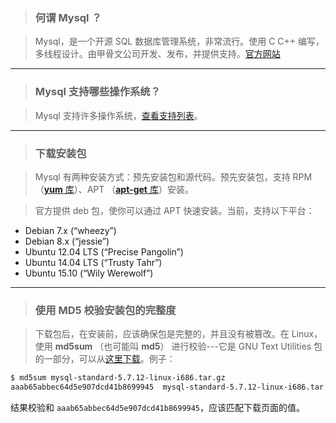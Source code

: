 
> ### 何谓 Mysql ？

> Mysql，是一个开源 SQL 数据库管理系统，非常流行。使用 C C++ 编写，多线程设计。由甲骨文公司开发、发布，并提供支持。[官方网站](http://www.mysql.com)

------

> ### Mysql 支持哪些操作系统？

> Mysql 支持许多操作系统，[查看支持列表](http://www.mysql.com/support/supportedplatforms/database.html)。

------

> ### 下载安装包

> Mysql 有两种安装方式：预先安装包和源代码。预先安装包，支持 RPM （[**yum** 库](http://dev.mysql.com/downloads/repo/yum/)）、APT （[**apt-get** 库](http://dev.mysql.com/downloads/repo/apt/)）安装。

> 官方提供 deb 包，使你可以通过 APT 快速安装。当前，支持以下平台：
>
* Debian 7.x (“wheezy”) 
* Debian 8.x (“jessie”) 
* Ubuntu 12.04 LTS (“Precise Pangolin”)  
* Ubuntu 14.04 LTS (“Trusty Tahr”) 
* Ubuntu 15.10 (“Wily Werewolf”) 

------

> ### 使用 MD5 校验安装包的完整度

> 下载包后，在安装前，应该确保包是完整的，并且没有被篡改。在 Linux，使用 **md5sum** （也可能叫 **md5**） 进行校验---它是 GNU Text Utilities 包的一部分，可以从[这里下载](http://www.gnu.org/software/textutils/)。例子：
> 
```sh
$ md5sum mysql-standard-5.7.12-linux-i686.tar.gz
aaab65abbec64d5e907dcd41b8699945  mysql-standard-5.7.12-linux-i686.tar.gz
```
>
结果校验和 `aaab65abbec64d5e907dcd41b8699945`，应该匹配下载页面的值。